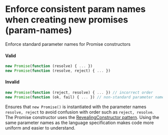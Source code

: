 # Enforce consistent param names when creating new promises (param-names)

Enforce standard parameter names for Promise constructors

#### Valid

```js
new Promise(function (resolve) { ... })
new Promise(function (resolve, reject) { ... })
```

#### Invalid

```js
new Promise(function (reject, resolve) { ... }) // incorrect order
new Promise(function (ok, fail) { ... }) // non-standard parameter names
```

Ensures that `new Promise()` is instantiated with the parameter names
`resolve, reject` to avoid confusion with order such as `reject, resolve`. The
Promise constructor uses the
[RevealingConstructor pattern](https://blog.domenic.me/the-revealing-constructor-pattern/).
Using the same parameter names as the language specification makes code more
uniform and easier to understand.
